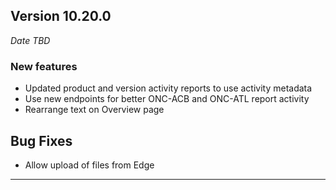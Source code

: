 
## Version 10.20.0
_Date TBD_

### New features
* Updated product and version activity reports to use activity metadata
* Use new endpoints for better ONC-ACB and ONC-ATL report activity
* Rearrange text on Overview page

## Bug Fixes
* Allow upload of files from Edge

---
